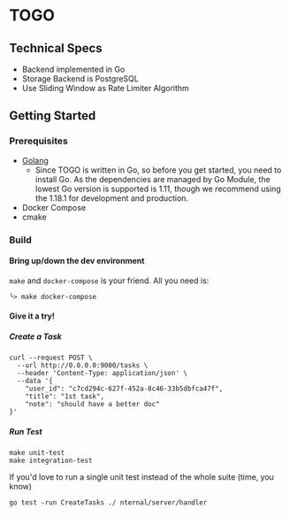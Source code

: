 # TOGO

## Technical Specs
- Backend implemented in Go
- Storage Backend is PostgreSQL
- Use Sliding Window as Rate Limiter Algorithm

## Getting Started

### Prerequisites
- [Golang](https://go.dev/doc/install)
    - Since TOGO is written in Go, so before you get started, you need to install Go. As the dependencies are managed by
      Go Module, the lowest Go version is supported is 1.11, though we recommend using the 1.18.1 for development and
      production.
- Docker Compose
- cmake
### Build

#### Bring up/down the dev environment

`make` and `docker-compose` is your friend. All you need is:

```shell
╰> make docker-compose 
```

#### Give it a try!
##### Create a Task
```shell
curl --request POST \
  --url http://0.0.0.0:9000/tasks \
  --header 'Content-Type: application/json' \
  --data '{
	"user_id": "c7cd294c-627f-452a-8c46-33b5dbfca47f",
	"title": "1st task",
	"note": "should have a better doc"
}'
```

##### Run Test
```shell
make unit-test
make integration-test
```

If you'd love to run a single unit test instead of the whole suite (time, you know)
```shell
go test -run CreateTasks ./ nternal/server/handler
```





